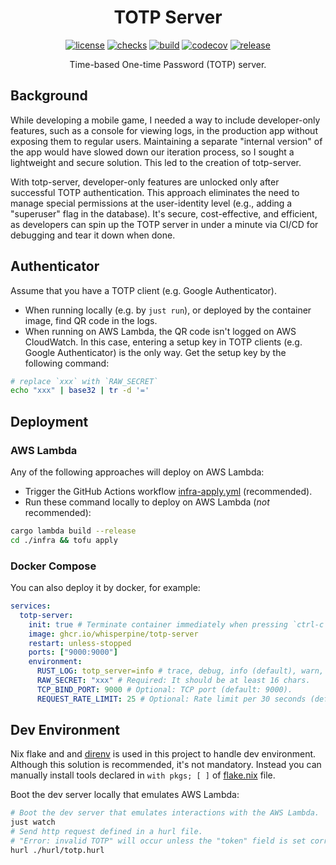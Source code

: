 <!-- markdownlint-disable MD033 -->
<h1 align="center">TOTP Server</h1>

<div align="center">

[![license](https://img.shields.io/badge/MIT_OR_Apache--2.0-blue?label=license)](https://github.com/whisperpine/totp-server/blob/main/LICENSE-APACHE)
[![checks](https://img.shields.io/github/actions/workflow/status/whisperpine/totp-server/checks.yml?logo=github&label=checks)](https://github.com/whisperpine/totp-server/actions/workflows/checks.yml)
[![build](https://img.shields.io/github/actions/workflow/status/whisperpine/totp-server/build.yml?logo=github&label=build)](https://github.com/whisperpine/totp-server/actions/workflows/build.yml)
[![codecov](https://codecov.io/gh/whisperpine/totp-server/graph/badge.svg?token=5PCNPENV26)](https://codecov.io/gh/whisperpine/totp-server)
[![release](https://img.shields.io/github/v/release/whisperpine/totp-server?logo=github)](https://github.com/whisperpine/totp-server/releases)

Time-based One-time Password (TOTP) server.

</div>
<!-- markdownlint-enable MD033 -->

## Background

While developing a mobile game, I needed a way to include developer-only
features, such as a console for viewing logs, in the production app without
exposing them to regular users. Maintaining a separate "internal version" of the
app would have slowed down our iteration process, so I sought a lightweight and
secure solution. This led to the creation of totp-server.

With totp-server, developer-only features are unlocked only after successful
TOTP authentication. This approach eliminates the need to manage special
permissions at the user-identity level (e.g., adding a "superuser" flag in the
database). It's secure, cost-effective, and efficient, as developers can spin up
the TOTP server in under a minute via CI/CD for debugging and tear it down when
done.

## Authenticator

Assume that you have a TOTP client (e.g. Google Authenticator).

- When running locally (e.g. by `just run`), or deployed by the container image,
  find QR code in the logs.
- When running on AWS Lambda, the QR code isn't logged on AWS CloudWatch.
  In this case, entering a setup key in TOTP clients (e.g. Google Authenticator)
  is the only way. Get the setup key by the following command:

```sh
# replace `xxx` with `RAW_SECRET`
echo "xxx" | base32 | tr -d '='
```

## Deployment

### AWS Lambda

Any of the following approaches will deploy on AWS Lambda:

- Trigger the GitHub Actions workflow [infra-apply.yml](https://github.com/whisperpine/totp-server/actions/workflows/infra-apply.yml)
  (recommended).
- Run these command locally to deploy on AWS Lambda (*not* recommended):

```sh
cargo lambda build --release
cd ./infra && tofu apply
```

### Docker Compose

You can also deploy it by docker, for example:

```yaml
services:
  totp-server:
    init: true # Terminate container immediately when pressing `ctrl-c`.
    image: ghcr.io/whisperpine/totp-server
    restart: unless-stopped
    ports: ["9000:9000"]
    environment:
      RUST_LOG: totp_server=info # trace, debug, info (default), warn, error.
      RAW_SECRET: "xxx" # Required: It should be at least 16 chars. 
      TCP_BIND_PORT: 9000 # Optional: TCP port (default: 9000).
      REQUEST_RATE_LIMIT: 25 # Optional: Rate limit per 30 seconds (default: 25).
```

## Dev Environment

Nix flake and and [direnv](https://github.com/direnv/direnv)
is used in this project to handle dev environment.
Although this solution is recommended, it's not mandatory.
Instead you can manually install tools declared
in `with pkgs; [ ]` of [flake.nix](./flake.nix) file.

Boot the dev server locally that emulates AWS Lambda:

```sh
# Boot the dev server that emulates interactions with the AWS Lambda.
just watch
# Send http request defined in a hurl file.
# "Error: invalid TOTP" will occur unless the "token" field is set correctly.
hurl ./hurl/totp.hurl
```
